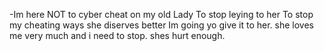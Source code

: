 -Im here NOT to cyber cheat on my old Lady
To stop leying to her 
To stop my cheating ways
she diserves better 
Im going yo give it to her. 
she loves me very much and i need to stop. shes hurt enough.
